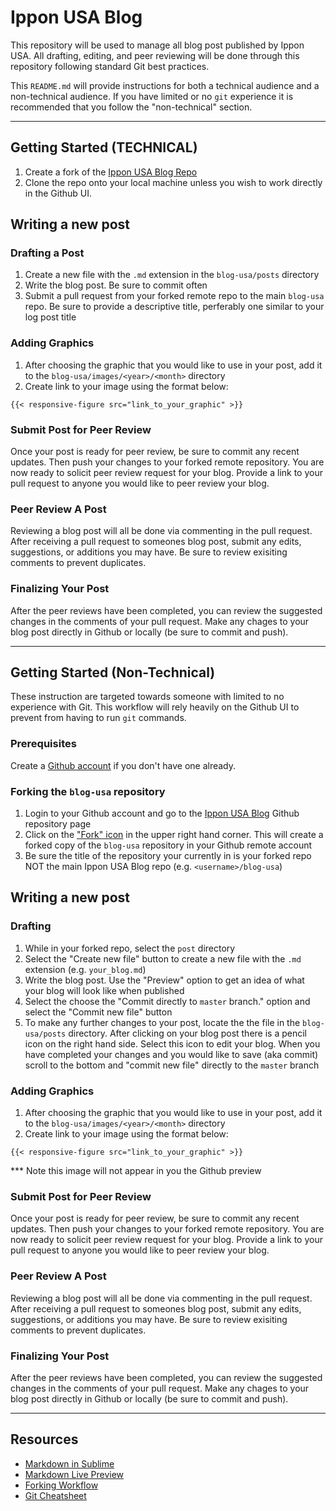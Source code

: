 # Ippon USA Blog

This repository will be used to manage all blog post published by Ippon USA. All drafting, editing, and peer reviewing will be done through this repository following standard Git best practices.

This `README.md` will provide instructions for both a technical audience and a non-technical audience. If you have limited or no `git` experience it is recommended that you follow the "non-technical" section.

*******************************************************************************

## Getting Started (TECHNICAL)

1. Create a fork of the [Ippon USA Blog Repo](https://github.com/ippontech/blog-usa)
2. Clone the repo onto your local machine unless you wish to work directly in the Github UI.

## Writing a new post

### Drafting a Post
  
1. Create a new file with the `.md` extension in the `blog-usa/posts` directory
2. Write the blog post. Be sure to commit often
3. Submit a pull request from your forked remote repo to the main `blog-usa` repo. Be sure to provide a descriptive title, perferably one similar to your log post title

### Adding Graphics

1. After choosing the graphic that you would like to use in your post, add it to the `blog-usa/images/<year>/<month>` directory
2. Create link to your image using the format below:
```
{{< responsive-figure src="link_to_your_graphic" >}}
```

### Submit Post for Peer Review

Once your post is ready for peer review, be sure to commit any recent updates. Then push your changes to your forked remote repository. You are now ready to solicit peer review request for your blog. Provide a link to your pull request to anyone you would like to peer review your blog.

### Peer Review A Post

Reviewing a blog post will all be done via commenting in the pull request. After receiving a pull request to someones blog post, submit any edits, suggestions, or additions you may have. Be sure to review exisiting comments to prevent duplicates.

### Finalizing Your Post

After the peer reviews have been completed, you can review the suggested changes in the comments of your pull request. Make any chages to your blog post directly in Github or locally (be sure to commit and push).


*******************************************************************************


## Getting Started (Non-Technical)

These instruction are targeted towards someone with limited to no experience with Git. This workflow will rely heavily on the Github UI to prevent from having to run `git` commands.

### Prerequisites

Create a [Github account](https://github.com/join) if you don't have one already.

### Forking the `blog-usa` repository

1. Login to your Github account and go to the [Ippon USA Blog](https://github.com/ippontech/blog-usa) Github repository page
2. Click on the ["Fork" icon](https://github.com/jhennin/blog-usa/blob/master/images/2018/02/fork_image.png) in the upper right hand corner. This will create a forked copy of the `blog-usa` repository in your Github remote account
3. Be sure the title of the repository your currently in is your forked repo NOT the main Ippon USA Blog repo (e.g. `<username>/blog-usa`)

## Writing a new post

### Drafting
  
1. While in your forked repo, select the `post` directory  
2. Select the "Create new file" button to create a new file with the `.md` extension (e.g. `your_blog.md`)
3. Write the blog post. Use the "Preview" option to get an idea of what your blog will look like when published
4. Select the choose the "Commit directly to `master` branch." option and select the "Commit new file" button
5. To make any further changes to your post, locate the the file in the `blog-usa/posts` directory. After clicking on your blog post there is a pencil icon on the right hand side. Select this icon to edit your blog. When you have completed your changes and you would like to save (aka commit) scroll to the bottom and "commit new file" directly to the `master` branch

### Adding Graphics

1. After choosing the graphic that you would like to use in your post, add it to the `blog-usa/images/<year>/<month>` directory
2. Create link to your image using the format below:
```
{{< responsive-figure src="link_to_your_graphic" >}}
```
*** Note this image will not appear in you the Github preview

### Submit Post for Peer Review

Once your post is ready for peer review, be sure to commit any recent updates. Then push your changes to your forked remote repository. You are now ready to solicit peer review request for your blog. Provide a link to your pull request to anyone you would like to peer review your blog.

### Peer Review A Post

Reviewing a blog post will all be done via commenting in the pull request. After receiving a pull request to someones blog post, submit any edits, suggestions, or additions you may have. Be sure to review exisiting comments to prevent duplicates.

### Finalizing Your Post

After the peer reviews have been completed, you can review the suggested changes in the comments of your pull request. Make any chages to your blog post directly in Github or locally (be sure to commit and push).

*******************************************************************************

## Resources

* [Markdown in Sublime](http://cheng.logdown.com/posts/2015/06/30/sublime-text-3-markdown)
* [Markdown Live Preview](http://markdownlivepreview.com)
* [Forking Workflow](https://www.atlassian.com/git/tutorials/comparing-workflows/forking-workflow)
* [Git Cheatsheet](https://www.atlassian.com/git/tutorials/atlassian-git-cheatsheet)
